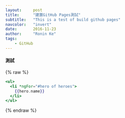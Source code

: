```yaml
---
layout:     post
title:      "建置GitHub Pages測試"
subtitle:   "This is a test of build github pages"
navcolor:   "invert"
date:       2016-11-23
author:     "Ronin Ke"
tags:
    - GitHub
---
```


#### **測試**

{% raw %}
```hbs
<ul>
  <li *ngFor="#hero of heroes">
    {{hero.name}}
  </li>
</ul>
```
{% endraw %}
